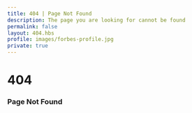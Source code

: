 ```yaml
---
title: 404 | Page Not Found
description: The page you are looking for cannot be found
permalink: false
layout: 404.hbs
profile: images/forbes-profile.jpg
private: true
---
```


# 404
### Page Not Found
